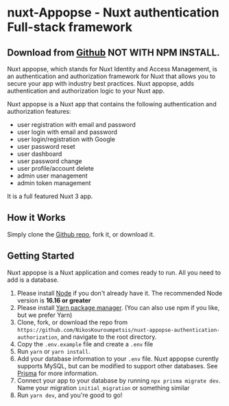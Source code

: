 # nuxt-Appopse - Nuxt authentication Full-stack framework

## Download from **[Github](https://github.com/NikosKouroumpetsis/nuxt-appopse-authentication-authorization)** NOT WITH NPM INSTALL.

Nuxt appopse, which stands for Nuxt Identity and Access Management, is an authentication and authorization framework for Nuxt that allows you to secure your app with industry best practices. Nuxt appopse, adds authentication and authorization logic to your Nuxt app.

Nuxt appopse is a Nuxt app that contains the following authentication and authorization features:

- user registration with email and password
- user login with email and password
- user login/registration with Google
- user password reset
- user dashboard
- user password change
- user profile/account delete
- admin user management
- admin token management

It is a full featured Nuxt 3 app.

## How it Works

Simply clone the [Github repo](https://github.com/NikosKouroumpetsis/nuxt-appopse-authentication-authorization), fork it, or download it.

## Getting Started

Nuxt appopse is a Nuxt application and comes ready to run. All you need to add is a database.

1.  Please install [Node](https://nodejs.org) if you don't already have it. The recommended Node version is **16.16 or greater**
2.  Please install [Yarn package manager](https://yarnpkg.com/). (You can also use npm if you like, but we prefer Yarn)
3.  Clone, fork, or download the repo from `https://github.com/NikosKouroumpetsis/nuxt-appopse-authentication-authorization`, and navigate to the root directory.
4.  Copy the `.env.example` file and create a `.env` file
5.  Run `yarn` or `yarn install`.
6.  Add your database information to your `.env` file. Nuxt appopse curently supports MySQL, but can be modified to support other databases. See [Prisma](https://www.prisma.io/docs/reference/database-reference/connection-urls) for more information.
7.  Connect your app to your database by running `npx prisma migrate dev`. Name your migration `initial_migration` or something similar
8.  Run `yarn dev`, and you're good to go!
